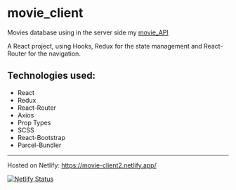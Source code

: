 # movie_client

Movies database using in the server side my [movie_API](https://github.com/Eloi-Perez/movie_api)


A React project, using Hooks, Redux for the state management and React-Router for the navigation.


## Technologies used:
* React
* Redux
* React-Router
* Axios
* Prop Types
* SCSS
* React-Bootstrap
* Parcel-Bundler


---


Hosted on Netlify: https://movie-client2.netlify.app/

[![Netlify Status](https://api.netlify.com/api/v1/badges/d7a7b4c4-c61c-4146-830a-56374781a832/deploy-status)](https://app.netlify.com/sites/movie-client2/deploys)
